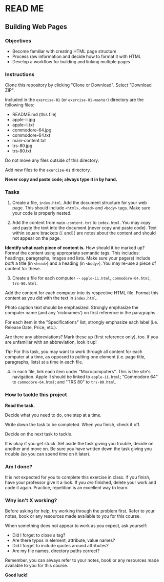 # READ ME

## Building Web Pages


### Objectives

- Become familiar with creating HTML page structure
- Process raw information and decide how to format it with HTML
- Develop a workflow for building and linking multiple pages


### Instructions

Clone this repository by clicking "Clone or Download". Select "Download ZIP".

Included in the `exercise-01` (or `exercise-01-master`) directory are the following files:

- README.md (this file)
- apple-ii.jpg
- apple-ii.txt
- commodore-64.jpg
- commodore-64.txt
- main-content.txt
- trs-80.jpg
- trs-80.txt

Do not move any files outside of this directory.

Add new files to the `exercise-01` directory.

**Never copy and paste code; always type it in by hand.**


### Tasks

1. Create a file, `index.html`. Add the document structure for your web page. This should include `<html>`, `<head>` and `<body>` tags. Make sure your code is properly nested.

2. Add the content from `main-content.txt` to `index.html`. You may copy and paste the text into the document (never copy and paste code). Text within square brackets (`[` and`]`) are notes about the content and should not appear on the page.

  **Identify what each piece of content is.** How should it be marked up? Format the content using appropriate semantic tags. This includes: headings, paragraphs, images and lists. Make sure your page(s) include *both* a title (in `<head>`) and a heading (in `<body>`). You may re-use a piece of content for these.

3. Create a file for each computer -- `apple-ii.html`, `commodore-64.html`, `trs-80.html`.

  Add the content for each computer into its respective HTML file. Format this content as you did with the text in `index.html`.

  Photo caption text should be emphasized. Strongly emphasize the computer name (and any 'nicknames') on first reference in the paragraphs.

  For each item in the "Specifications" list, strongly emphasize each label (i.e. Release Date, Price, etc.).

  Are there any abbreviations? Mark these up (first reference only), too. If you are unfamiliar with an abbreviation, look it up!

  *Tip:* For this task, you may want to work through all content for each computer at a time, as opposed to putting one element (i.e. page title, paragraphs, lists) at a time in each file.

4. In each file, link each item under "Microcomputers". This is the site's navigation. Apple II should be linked to `apple-ii.html`; "Commodore 64" to `commodore-64.html`; and "TRS 80" to `trs-80.html`.


### How to tackle this project

**Read the task.**

Decide what you need to do, one step at a time.

Write down the task to be completed. When you finish, check it off.

Decide on the next task to tackle.

It is okay if you get stuck. Set aside the task giving you trouble, decide on another and move on. Be sure you have written down the task giving you trouble (so you can spend time on it later).


### Am I done?

It is not expected for you to complete this exercise in class. If you finish, have your professor give it a look. If you *are* finished, delete your work and code it again. Practice, repetition is an excellent way to learn.


### Why isn't X working?

Before asking for help, try working through the problem first. Refer to your notes, book or any resources made available to you for this course.

When something does not appear to work as you expect, ask yourself:

  - Did I forget to close a tag?
  - Are there typos in element, attribute, value names?
  - Did I forget to include quotes around attributes?
  - Are my file names, directory paths correct?

Remember, you can always refer to your notes, book or any resources made available to you for this course.

**Good luck!**
